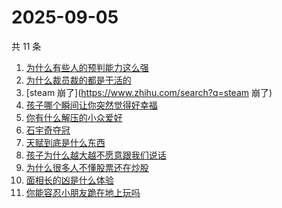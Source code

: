 # 2025-09-05

共 11 条

<!-- BEGIN -->
<!-- 最后更新时间 Fri Sep 05 2025 17:17:37 GMT+0800 (China Standard Time) -->

1. [为什么有些人的预判能力这么强](https://www.zhihu.com/search?q=为什么有些人的预判能力这么强)
1. [为什么裁员裁的都是干活的](https://www.zhihu.com/search?q=为什么裁员裁的都是干活的)
1. [steam 崩了](https://www.zhihu.com/search?q=steam 崩了)
1. [孩子哪个瞬间让你突然觉得好幸福](https://www.zhihu.com/search?q=孩子哪个瞬间让你突然觉得好幸福)
1. [你有什么解压的小众爱好](https://www.zhihu.com/search?q=你有什么解压的小众爱好)
1. [石宇奇夺冠](https://www.zhihu.com/search?q=石宇奇夺冠)
1. [天赋到底是什么东西](https://www.zhihu.com/search?q=天赋到底是什么东西)
1. [孩子为什么越大越不愿意跟我们说话](https://www.zhihu.com/search?q=孩子为什么越大越不愿意跟我们说话)
1. [为什么很多人不懂股票还在炒股](https://www.zhihu.com/search?q=为什么很多人不懂股票还在炒股)
1. [面相长的凶是什么体验](https://www.zhihu.com/search?q=面相长的凶是什么体验)
1. [你能容忍小朋友跪在地上玩吗](https://www.zhihu.com/search?q=你能容忍小朋友跪在地上玩吗)

<!-- END -->
